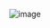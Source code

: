 ![image](https://github.com/Zhenghao-Liu/LeetCode_problem-and-solution/blob/master/0000.test_project/code.png)
